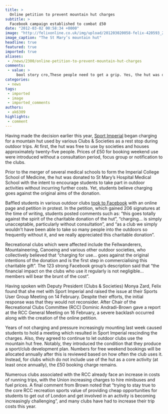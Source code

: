 ```yaml
---
title: >
  Online petition to prevent mountain hut charges
subtitle: >
  Facebook campaign established to combat £50
date: "2012-03-02 00:58:34 +0000"
image: "http://felixonline.co.uk/img/upload/201203020058-felix-420593_222175751212310_222174437879108_412468_1709240345_n.jpg"
image_caption: "The St Mary’s mountain hut"
headline: true
featured: true
imported: true
aliases:
 - /news/2300/online-petition-to-prevent-mountain-hut-charges
comments:
 - value: >
     bool story cro,These people need to get a grip. Yes, the hut was donated. But it costs money to maintain a building, especially in such a location and with a lot of people going in and out. <br> <br>£50. £50 / 25 people = £2 per person. Are you kidding me? Two quid? All this whinging about such a trivial amount of money to stay for a weekend somewhere. People piss a few quid away in the union bar without hesitation, but a roof over your head on a mountian, OMG SO EXPENSIVE!!1!11,They should charge more and hire a cleaning service. I have no issue with the charge if they implement a plan to maintain the building. The mattresses are mouldy, it's dirty, and totally disorganized. I understand it is a place to crash, but as a result it looks, smells, and feels on the inside like a mountainous Welch heroin den. ,The hut is not meant to be nice its meant to be cheap and in comparison to a tent in a cold winters night it is very nice. It was donated to St Marys Mountaineering club for climbing and not as a hotel. By
categories:
 - news
tags:
 - imported
 - image
 - imported_comments
authors:
 - ak6309
highlights:
 - comment
---
```


Having made the decision earlier this year, [Sport Imperial](http://www3.imperial.ac.uk/sports) began charging for a mountain hut used by various Clubs & Societies as a rest stop during outdoor trips. At first, the hut was free to use by societies and houses approximately twenty-five people. Prices of £50 for booking weekend use were introduced without a consultation period, focus group or notification to the clubs.

Prior to the merger of several medical schools to form the Imperial College School of Medicine, the hut was donated to St Mary’s Hospital Medical School with the intent to encourage students to take part in outdoor activities without incurring further costs. Yet, students believe charging goes against the original aims of the donation.

Baffled students in various outdoor clubs [took to Facebook](http://www.facebook.com/pages/Stop-Sport-Imperial-charging-for-the-use-of-St-Marys-Mountain-Hut/222174437879108) with an online page and petition in protest. In the petition, which gained 206 signatures at the time of writing, students posted comments such as: “this goes totally against the spirit of the charitable donation of the hut”, “charging… is simply unacceptable, particularly without consultation”, and “as a club we simply wouldn’t have been able to take so many people into the outdoors so frequently without it, and we really appreciated this charitable donation”.

Recreational clubs which were affected include the Fellwanderers, Mountaineering, Canoeing and various other outdoor societies, who collectively believed that “charging for use… goes against the original intentions of the donation and is the first step in commercialising this charitable gift”. The 123 strong Facebook group’s description said that “the financial impact on the clubs who use it regularly is not negligible… members will bear the brunt of the cost”.

Having spoken with Deputy President (Clubs & Societies) Monya Zard, Felix found that she met with Sport Imperial and raised the issue at their Sports User Group Meeting on 14 February. Despite their efforts, the initial response was that they would not reconsider. After Chair of the Recreational Clubs Committee (RCC) Dominic Andradi-Brown gave a report at the RCC General Meeting on 16 February, a severe backlash occurred along with the creation of the online petition.

Years of not charging and pressure increasingly mounting last week caused students to hold a meeting which resulted in Sport Imperial rescinding the charges. Also, they agreed to continue to let outdoor clubs use the mountain hut free. Notably, they introduced the condition that they produce a sport/club development plan. Numbers for free weekend bookings will be allocated annually after this is reviewed based on how often the club uses it. Instead, for clubs which do not include use of the hut as a core activity (at least once annually), the £50 booking charge remains.

Numerous clubs associated with the RCC already face an increase in costs of running trips, with the Union increasing charges to hire minibuses and fuel prices. A final comment from Brown noted that “trying to stay true to the core RCC recreation sports value of providing cheap opportunities for students to get out of London and get involved in an activity is becoming increasingly challenging”, and many clubs have had to increase their trip costs this year.
